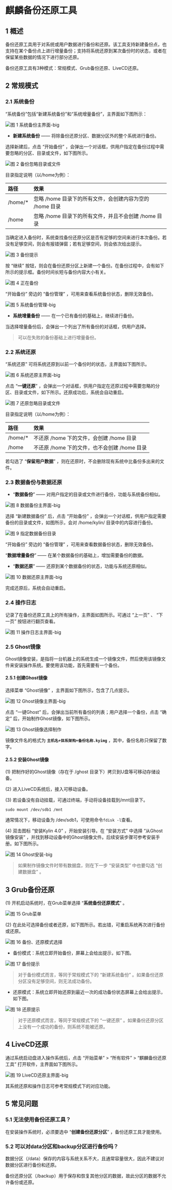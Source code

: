 # 麒麟备份还原工具

## 1 概述

备份还原工具用于对系统或用户数据进行备份和还原。该工具支持新建备份点，也支持在某个备份点上进行增量备份；支持将系统还原到某次备份时的状态，或者在保留某些数据的情况下进行部分还原。

备份还原工具有3种模式：常规模式、Grub备份还原、LiveCD还原。

## 2 常规模式

### 2.1 系统备份

“系统备份”包括“新建系统备份”和“系统增量备份”，主界面如下图所示：

![图 1 系统备份主界面-big](image/1.png)

- **新建系统备份** —— 将除备份还原分区、数据分区外的整个系统进行备份。

选择新建后，点击 “开始备份” ，会弹出一个对话框，供用户指定在备份过程中需要忽略的分区、目录或文件，如下图所示。

![图 2 备份忽略目录或文件](image/2.png)

目录指定说明（以/home为例）：

|  路径 | 效果  |
| :------------ | :------------ |
| /home/\*  |  忽略 /home 目录下的所有文件，会创建内容为空的 /home 目录 |
| /home  | 忽略 /home 目录下的所有文件，并且不会创建 /home 目录  |

当确定进入备份时，系统查找备份还原分区是否有足够的空间来进行本次备份。若没有足够空间，则会有报错弹窗；若有足够空间，则会依次给出提示。
 
![图 3 备份提示](image/3.png)

按 “继续” 按钮，则会在备份还原分区上新建一个备份。在备份过程中，会有如下所示的提示框。备份时间长短与备份内容大小有关。

![图 4 正在备份](image/4.png)

“开始备份” 旁边的 “备份管理” ，可用来查看系统备份状态，删除无效备份。

![图 5 系统备份管理-big](image/5.png)

- **系统增量备份** —— 在一个已有备份的基础上，继续进行备份。

当选择增量备份后，会弹出一个列出了所有备份的对话框，供用户选择。

> 可以在失败的备份基础上进行增量备份。

### 2.2 系统还原

“系统还原” 可将系统还原到以前一个备份时的状态，主界面如下图所示。

![图 6 系统还原主界面-big](image/6.png)

点击 “**一键还原**” ，会弹出一个对话框，供用户指定在还原过程中需要忽略的分区、目录或文件，如下所示。还原成功后，系统会自动重启。

![图 7 还原忽略目录或文件](image/7.png)

目录指定说明（以/home为例）：

| 路径  | 效果  |
| :------------ | :------------ |
| /home/\*  | 不还原 /home 下的文件，会创建 /home 目录  |
| /home  | 不还原 /home 下的文件，也不会创建 /home 目录  |


若勾选了 “**保留用户数据**” ，则在还原时，不会删除现有系统中比备份多出来的文件。

### 2.3 数据备份与数据还原

- “**数据备份**” —— 对用户指定的目录或文件进行备份，功能与系统备份相似。

![图 8 数据备份主界面-big](image/8.png)

选择 “新建数据备份” 后，点击 “开始备份” ，会弹出一个对话框，供用户指定需要备份的目录或文件，如图所示，会对 /home/kylin/ 目录中的内容进行备份。

![图 9 指定数据备份目录](image/9.png)

“开始备份” 旁边的 “备份管理” ，可用来查看数据备份状态，删除无效备份。

“**数据增量备份**” —— 在某个数据备份的基础上，增加需要备份的数据。

- “**数据还原**” —— 还原到某个数据备份的状态，功能与系统还原相似。

![图 10 数据还原主界面-big](image/10.png)

完成还原后，系统会自动重启。

### 2.4 操作日志

记录了在备份还原工具上的所有操作，主界面如图所示。可通过 “上一页” 、 “下一页” 按钮进行翻页查看。

![图 11 操作日志主界面-big](image/11.png)

### 2.5 Ghost镜像

Ghost镜像安装，是指将一台机器上的系统生成一个镜像文件，然后使用该镜像文件来安装操作系统。要使用该功能，首先需要有一个备份。

#### 2.5.1 创建Ghost镜像

选择菜单 “Ghost镜像” ，主界面如下图所示，包含了几点提示。

![图 12 Ghost镜像主界面-big](image/12.png)

点击 “一键Ghost” 后，会弹出当前所有备份的列表；用户选择一个备份，点击 “确定” 后，开始制作Ghost镜像，如下图所示。
 
![图 13 Ghost镜像选择制作](image/13.png)

镜像文件名的格式为 **`主机名+体系架构+备份名称.kyimg`** ，其中，备份名称只保留了数字。

#### 2.5.2 安装Ghost镜像

(1) 把制作好的Ghost镜像（存在于 /ghost 目录下）拷贝到U盘等可移动存储设备。

(2) 进入LiveCD系统后，接入可移动设备。

(3) 若设备没有自动挂载，可通过终端，手动将设备挂载到/mnt目录下。

`sudo mount /dev/sdb1 /mnt`

通常情况下，移动设备为 /dev/sdb1，可使用命令`fdisk -l`查看。

(4) 双击图标 “安装Kylin 4.0” ，开始安装引导。在 “安装方式” 中选择 “从Ghost镜像安装” ，并找到移动设备中的Ghost镜像文件。后续安装步骤可参考安装手册。如下图所示。

![图 14 Ghost安装-big](image/14.png)

> 如果制作镜像文件时带有数据盘，则在下一步 “安装类型” 中也要勾选 “创建数据盘” 。

## 3 Grub备份还原
(1) 开机启动系统时，在Grub菜单选择 “**系统备份还原模式**” 。

![图 15 Grub菜单](image/15.png)

(2) 在此处可选择备份或者还原，如下图所示。若出错，可重启系统再次进行备份或还原。

![图 16 备份、还原模式选择](image/16.png)


- 备份模式：系统立即开始备份，屏幕上会给出提示，如下图。

![图 17 备份提示](image/17.png)

> 对于备份模式而言，等同于常规模式下的 “新建系统备份” 。如果备份还原分区没有足够空间，则无法成功备份。

- 还原模式：系统立即开始还原到最近一次的成功备份状态屏幕上会给出提示，如下图。

![图 18 还原提示](image/18.png)

> 对于还原模式而言，等同于常规模式下的 “一键还原” 。如果备份还原分区上没有一个成功的备份，则系统不能被还原。

## 4 LiveCD还原

通过系统启动盘进入操作系统后，点击 “开始菜单” > “所有软件” > “麒麟备份还原工具” 打开软件，主界面如下图所示。

![图 19 LiveCD还原主界面-big](image/19.png)

其系统还原和操作日志可参考常规模式下的对应功能。

## 5 常见问题
### 5.1 无法使用备份还原工具？

在安装操作系统时，必须要选中 “**创建备份还原分区**” ，备份还原工具才能使用。

### 5.2 可以对data分区和backup分区进行备份吗？

数据分区（/data）保存的内容与系统关系不大，且通常容量很大，因此不建议对数据分区进行备份和还原。

备份还原分区（/backup）用于保存和恢复其他分区的数据，故此分区的数据不允许备份或还原。
